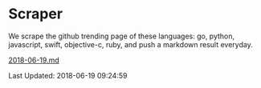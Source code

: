 # Scraper

We scrape the github trending page of these languages: go, python, javascript, swift, objective-c, ruby, and push a markdown result everyday.

[2018-06-19.md](https://github.com/henson/Scraper/blob/master/2018-06-19.md)

Last Updated: 2018-06-19 09:24:59